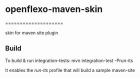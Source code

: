 # openflexo-maven-skin
====================

skin for maven site plugin

## Build

To build & run integration-tests: mvn integration-test -Prun-its

It enables the *run-its* profile that will build a sample maven-site

